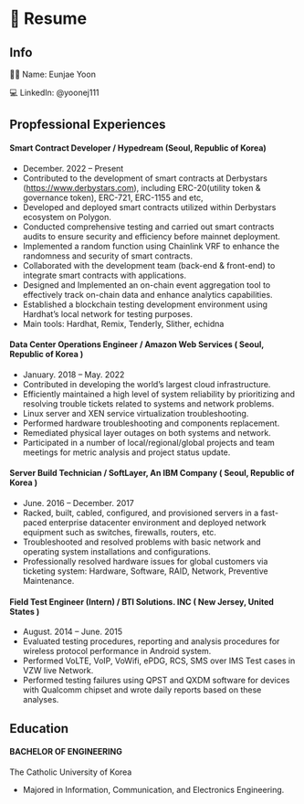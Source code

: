 # 📃 Resume

## Info

👩‍💻 Name: Eunjae Yoon

💻 LinkedIn: @yoonej111


## Propfessional Experiences

#### Smart Contract Developer / Hypedream (Seoul, Republic of Korea) 
* December. 2022 – Present
* Contributed to the development of smart contracts at Derbystars (https://www.derbystars.com), including ERC-20(utility token & governance token), ERC-721, ERC-1155 and etc,
* Developed and deployed smart contracts utilized within Derbystars ecosystem on Polygon.
* Conducted comprehensive testing and carried out smart contracts audits to ensure security and efficiency before mainnet deployment.
* Implemented a random function using Chainlink VRF to enhance the randomness and security of smart contracts.
* Collaborated with the development team (back-end & front-end) to integrate smart contracts with applications.
* Designed and Implemented an on-chain event aggregation tool to effectively track on-chain data and enhance analytics capabilities.
* Established a blockchain testing development environment using Hardhat’s local network for testing purposes.
* Main tools: Hardhat, Remix, Tenderly, Slither, echidna

#### Data Center Operations Engineer / Amazon Web Services ( Seoul, Republic of Korea )
* January. 2018 – May. 2022
* Contributed in developing the world’s largest cloud infrastructure.
* Efficiently maintained a high level of system reliability by prioritizing and resolving trouble tickets related to systems and network problems.
* Linux server and XEN service virtualization troubleshooting.
* Performed hardware troubleshooting and components replacement.
* Remediated physical layer outages on both systems and network.
* Participated in a number of local/regional/global projects and team meetings for metric analysis and project status update.

#### Server Build Technician / SoftLayer, An IBM Company ( Seoul, Republic of Korea )            
* June. 2016 – December. 2017
* Racked, built, cabled, configured, and provisioned servers in a fast-paced enterprise datacenter environment and deployed network equipment such as switches, firewalls, routers, etc.
* Troubleshooted and resolved problems with basic network and operating system installations and configurations.
* Professionally resolved hardware issues for global customers via ticketing system: Hardware, Software, RAID, Network, Preventive Maintenance.

#### Field Test Engineer (Intern) / BTI Solutions. INC ( New Jersey, United States )                          
* August. 2014 – June. 2015
* Evaluated testing procedures, reporting and analysis procedures for wireless protocol performance in Android system.
* Performed VoLTE, VoIP, VoWifi, ePDG, RCS, SMS over IMS Test cases in VZW live Network.
* Performed testing failures using QPST and QXDM software for devices with Qualcomm chipset and wrote daily reports based on these analyses.


## Education

#### BACHELOR OF ENGINEERING
The Catholic University of Korea
* Majored in Information, Communication, and Electronics Engineering.

